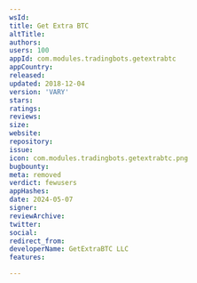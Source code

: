 ```yaml
---
wsId: 
title: Get Extra BTC
altTitle: 
authors: 
users: 100
appId: com.modules.tradingbots.getextrabtc
appCountry: 
released: 
updated: 2018-12-04
version: 'VARY'
stars: 
ratings: 
reviews: 
size: 
website: 
repository: 
issue: 
icon: com.modules.tradingbots.getextrabtc.png
bugbounty: 
meta: removed
verdict: fewusers
appHashes: 
date: 2024-05-07
signer: 
reviewArchive: 
twitter: 
social: 
redirect_from: 
developerName: GetExtraBTC LLC
features: 

---
```



